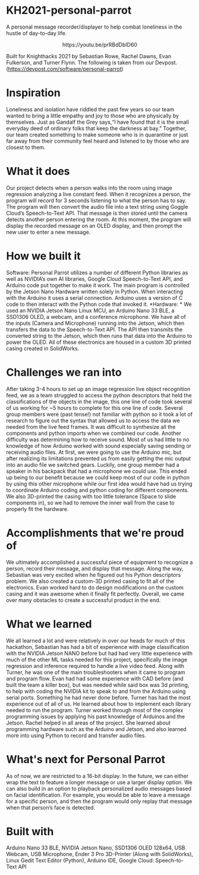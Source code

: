 # KH2021-personal-parrot
A personal message recorder/displayer to help combat loneliness in the hustle of day-to-day life.

<p align = "center">
https://youtu.be/prRBdDbID60

Built for Knighthacks 2021 by Sebastian Rowe, Rachel Dawns, Evan Fulkerson, and Turner Flynn. 
The following is taken from our Devpost. (https://devpost.com/software/personal-parrot)
</p>
 

# Inspiration
Loneliness and isolation have riddled the past few years so our team wanted to bring a little empathy and joy to those who are physically by themselves. Just as Gandalf the Grey says,“I have found that it is the small everyday deed of ordinary folks that keep the darkness at bay.” Together, our team created something to make someone who is in quarantine or just far away from their community feel heard and listened to by those who are closest to them.

# What it does
Our project detects when a person walks into the room using image regression analyzing a live constant feed. When it recognizes a person, the program will record for 3 seconds listening to what the person has to say. The program will then convert the audio file into a text string using Goggle Cloud’s Speech-to-Text API. That message is then stored until the camera detects another person entering the room. At this moment, the program will display the recorded message on an OLED display, and then prompt the new user to enter a new message.

# How we built it
Software: Personal Parrot utilizes a number of different Python libraries as well as NVIDIA’s own AI libraries, Google Cloud Speech-to-Text API, and Arduino code put together to make it work. The main program is controlled by the Jetson Nano Hardware written solely in Python. When interacting with the Arduino it uses a serial connection. Arduino uses a version of C code to then interact with the Python code that invoked it. *Hardware: * We used an NVIDIA Jetson Nano Linux MCU, an Arduino Nano 33 BLE, a SSD1306 OLED, a webcam, and a conference microphone. We have all of the inputs (Camera and Microphone) running into the Jetson, which then transfers the data to the Speech-to-Text API. The API then transmits the converted string to the Jetson, which then runs that data into the Arduino to power the OLED. All of these electronics are housed in a custom 3D printed casing created in SolidWorks.

# Challenges we ran into
After taking 3-4 hours to set up an image regression live object recognition feed, we as a team struggled to access the python descriptors that held the classifications of the objects in the image, this one line of code took several of us working for ~5 hours to complete for this one line of code. Several group members were (past tense!) not familiar with python so it took a lot of research to figure out the syntax that allowed us to access the data we needed from the live feed frames. It was difficult to synthesize all the components and python imports when we combined our code. Another difficulty was determining how to receive sound. Most of us had little to no knowledge of how Arduino worked with sound especially saving sending or receiving audio files. At first, we were going to use the Arduino mic, but after realizing its limitations prevented us from easily getting the mic output into an audio file we switched gears. Luckily, one group member had a speaker in his backpack that had a microphone we could use. This ended up being to our benefit because we could keep most of our code in python by using this other microphone while our first idea would have had us trying to coordinate Arduino coding and python coding for different components. We also 3D-printed the casing with too little tolerance (Space to slide components in), so we had to remove the inner wall from the case to properly fit the hardware.

# Accomplishments that we're proud of
We ultimately accomplished a successful piece of equipment to recognize a person, record their message, and display that message. Along the way, Sebastian was very excited when he figured out his Python descriptors problem. We also created a custom-3D printed casing to fit all of the electronics. Evan worked hard to do design modifications on the custom casing and it was awesome when it finally fit perfectly. Overall, we came over many obstacles to create a successful product in the end.

# What we learned
We all learned a lot and were relatively in over our heads for much of this hackathon, Sebastian has had a bit of experience with image classification with the NVIDIA Jetson NANO before but had had very little experience with much of the other ML tasks needed for this project, specifically the image regression and inference required to handle a live video feed. Along with Turner, he was one of the main troubleshooters when it came to program and program flow. Evan had had some experience with CAD before (and built the team a killer box), but was needed while said box was 3d printing, to help with coding the NVIDIA kit to speak to and from the Arduino using serial ports. Something he had never done before. Turner has had the most experience out of all of us. He learned about how to implement each library needed to run the program. Turner worked through most of the complex programming issues by applying his past knowledge of Arduinos and the Jetson. Rachel helped in all areas of the project. She learned about programming hardware such as the Arduino and Jetson, and also learned more into using Python to record and transfer audio files.

# What's next for Personal Parrot
As of now, we are restricted to a 16-bit display. In the future, we can either wrap the text to feature a longer message or use a larger display option. We can also build in an option to playback personalized audio messages based on facial identification. For example, you would be able to leave a message for a specific person, and then the program would only replay that message when that person’s face is detected.

# Built with
Arduino Nano 33 BLE, NVIDIA Jetson Nano, SSD1306 OLED 128x64, USB Webcam, USB Microphone, Ender 3 Pro 3D-Printer (Along with SolidWorks), Linux Gedit Text Editor (Python), Arduino IDE, Google Cloud: Speech-to-Text API
